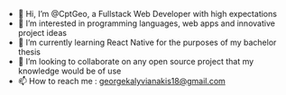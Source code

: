 - 👋 Hi, I’m @CptGeo, a Fullstack Web Developer with high expectations
- 👀 I’m interested in programming languages, web apps and innovative project ideas
- 🌱 I’m currently learning React Native for the purposes of my bachelor thesis
- 💞️ I’m looking to collaborate on any open source project that my knowledge would be of use
- 📫 How to reach me : georgekalyvianakis18@gmail.com

<!--
CptGeo/CptGeo is a ✨ special ✨ repository because its `README.md` (this file) appears on your GitHub profile.
You can click the Preview link to take a look at your changes.
--->
